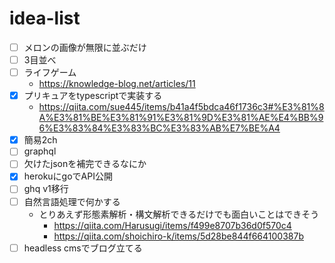 # idea-list

- [ ] メロンの画像が無限に並ぶだけ
- [ ] 3目並べ
- [ ] ライフゲーム
  - <https://knowledge-blog.net/articles/11>
- [x] プリキュアをtypescriptで実装する
  - <https://qiita.com/sue445/items/b41a4f5bdca46f1736c3#%E3%81%8A%E3%81%BE%E3%81%91%E3%81%9D%E3%81%AE%E4%BB%96%E3%83%84%E3%83%BC%E3%83%AB%E7%BE%A4>
- [x] 簡易2ch
- [ ] graphql
- [ ] 欠けたjsonを補完できるなにか
- [x] herokuにgoでAPI公開
- [ ] ghq v1移行
- [ ] 自然言語処理で何かする
  - とりあえず形態素解析・構文解析できるだけでも面白いことはできそう
    - <https://qiita.com/Harusugi/items/f499e8707b36d0f570c4>
    - <https://qiita.com/shoichiro-k/items/5d28be844f664100387b>
- [ ] headless cmsでブログ立てる